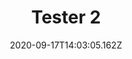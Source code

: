 ---
templateKey: entry
title: Tester 2
date: 2020-09-17T14:03:05.162Z
imageEntry: /img/black-women-s-hair.jpg
headerImage: /img/sound1.png
TextEntry: Tester 2
VideoEntryUrl: https://www.youtube.com/watch?v=al3qY8ZMHEc&ab_channel=Vox
station: Bush Radio
---